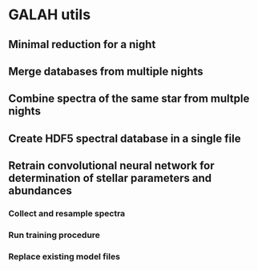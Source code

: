 # GALAH utils



## Minimal reduction for a night



## Merge databases from multiple nights



## Combine spectra of the same star from multple nights



## Create HDF5 spectral database in a single file



## Retrain convolutional neural network for determination of stellar parameters and abundances


### Collect and resample spectra


### Run training procedure


### Replace existing model files



